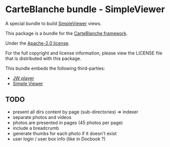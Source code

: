 CarteBlanche bundle - SimpleViewer
=================================

A special bundle to build [SimpleViewer](http://www.simpleviewer.net/) views.

This package is a bundle for the [CarteBlanche framework](http://github.com/php-carteblanche/carteblanche).

Under the [Apache-2.0 license](http://github.com/php-carteblanche/carteblanche/blob/master/LICENSE).

For the full copyright and license information, please view the LICENSE
file that is distributed with this package.

This bundle embeds the following third-parties:

-   [JW player](http://www.jwplayer.com/)
-   [Simple Viewer](http://www.simpleviewer.net/simpleviewer/)

## TODO

- present all dirs content by page (sub-directories) => indexer
- separate photos and videos
- photos are presented in pages (45 photos per page)
- include a breadcrumb
- generate thumbs for each photo if it doesn't exist
- user login / user box info (like in Docbook ?)
